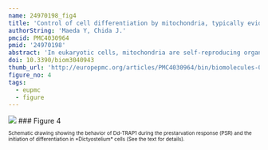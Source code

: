 ```yaml
---
name: 24970198_fig4
title: 'Control of cell differentiation by mitochondria, typically evidenced in dictyostelium development.'
authorString: 'Maeda Y, Chida J.'
pmcid: PMC4030964
pmid: '24970198'
abstract: 'In eukaryotic cells, mitochondria are self-reproducing organelles with their own DNA and they play a central role in adenosine triphosphate (ATP) synthesis by respiration. Increasing evidence indicates that mitochondria also have critical and multiple functions in the initiation of cell differentiation, cell-type determination, cell movement, and pattern formation. This has been most strikingly realized in development of the cellular slime mold Dictyostelium. For example, the expression of the mitochondrial ribosomal protein S4 (mt-rps4) gene is required for the initial differentiation. The Dictyostelium homologue (Dd-TRAP1) of TRAP-1 (tumor necrosis receptor-associated protein 1), a mitochondrial molecular chaperone belonging to the Hsp90 family, allows the prompt transition of cells from growth to differentiation through a novel prestarvation factor (PSF-3) in growth medium. Moreover, a cell-type-specific organelle named a prespore-specific vacuole (PSV) is constructed by mitochondrial transformation with the help of the Golgi complex. Mitochondria are also closely involved in a variety of cellular activities including CN-resistant respiration and apoptosis. These mitochondrial functions are reviewed in this article, with special emphasis on the regulation of Dictyostelium development.'
doi: 10.3390/biom3040943
thumb_url: 'http://europepmc.org/articles/PMC4030964/bin/biomolecules-03-00943-g004.gif'
figure_no: 4
tags:
  - eupmc
  - figure
---
```

<img src='http://europepmc.org/articles/PMC4030964/bin/biomolecules-03-00943-g004.jpg' style='max-height: 300px'>
### Figure 4
<p style='font-size: 10px;'>Schematic drawing showing the behavior of Dd-TRAP1 during the prestarvation response (PSR) and the initiation of differentiation in *Dictyostelium* cells (See the text for details).</p>